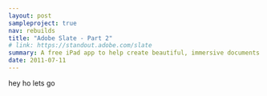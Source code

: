 ```yaml
---
layout: post
sampleproject: true
nav: rebuilds
title: "Adobe Slate - Part 2"
# link: https://standout.adobe.com/slate
summary: A free iPad app to help create beautiful, immersive documents that look great on any device
date: 2011-07-11
---
```


hey ho lets go
